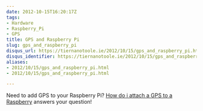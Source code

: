 ```yaml
---
date: 2012-10-15T16:20:17Z
tags:
- Hardware
- Raspberry_Pi
- GPS
title: GPS and Raspberry Pi
slug: gps_and_raspberry_pi
disqus_url: https://tiernanotoole.ie/2012/10/15/gps_and_raspberry_pi.html
disqus_identifier: https://tiernanotoole.ie/2012/10/15/gps_and_raspberry_pi.html
aliases:
- 2012/10/15/gps_and_raspberry_pi.html
- 2012/10/15/gps_and_raspberry_pi.html

---
```

 
 
 
 
 
 
 

Need to add GPS to your Raspberry Pi? [How do i attach a GPS to a Raspberry][1] answers your question!

[1]:http://raspberrypi.stackexchange.com/questions/547/how-do-i-attach-a-gps-receiver